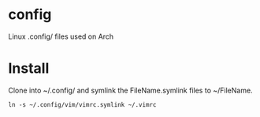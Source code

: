 config
======

Linux .config/ files used on Arch

# Install
Clone into ~/.config/ and symlink the FileName.symlink files to ~/FileName.

    ln -s ~/.config/vim/vimrc.symlink ~/.vimrc
